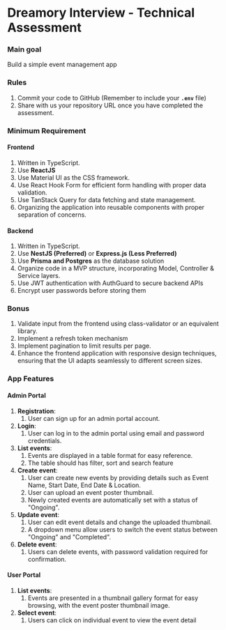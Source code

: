 # Dreamory Interview - Technical Assessment

### Main goal

Build a simple event management app

### Rules

1. Commit your code to GitHub (Remember to include your **`.env`** file)
2. Share with us your repository URL once you have completed the assessment.

### Minimum Requirement

#### Frontend
1. Written in TypeScript.
2. Use **ReactJS**
3. Use Material UI as the CSS framework.
4. Use React Hook Form for efficient form handling with proper data validation.
5. Use TanStack Query for data fetching and state management.
6. Organizing the application into reusable components with proper separation of concerns.

#### Backend
1. Written in TypeScript.
2. Use **NestJS (Preferred)** or **Express.js (Less Preferred)**
3. Use **Prisma and Postgres** as the database solution
4. Organize code in a MVP structure, incorporating Model, Controller & Service layers.
5. Use JWT authentication with AuthGuard to secure backend APIs
6. Encrypt user passwords before storing them

### Bonus
1. Validate input from the frontend using class-validator or an equivalent library.
2. Implement a refresh token mechanism
3. Implement pagination to limit results per page.
4. Enhance the frontend application with responsive design techniques, ensuring that the UI adapts seamlessly to different screen sizes.

### App Features

#### Admin Portal

1. **Registration**: 
   1. User can sign up for an admin portal account.
2. **Login**: 
   1. User can log in to the admin portal using email and password credentials.
3. **List events**: 
   1. Events are displayed in a table format for easy reference.
   2. The table should has filter, sort and search feature
4. **Create event**:
   1. User can create new events by providing details such as Event Name, Start Date, End Date & Location.
   2. User can upload an event poster thumbnail.
   3. Newly created events are automatically set with a status of "Ongoing".
5. **Update event**: 
   1. User can edit event details and change the uploaded thumbnail.
   2. A dropdown menu allow users to switch the event status between "Ongoing" and "Completed".
6. **Delete event**: 
   1. Users can delete events, with password validation required for confirmation.

#### User Portal

1. **List events**: 
   1. Events are presented in a thumbnail gallery format for easy browsing, with the event poster thumbnail image.
2. **Select event**: 
   1. Users can click on individual event to view the event detail